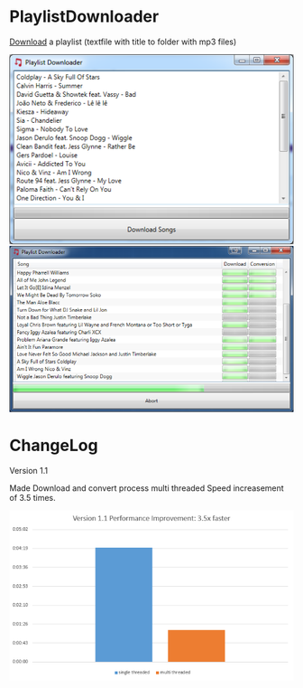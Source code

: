 PlaylistDownloader
==================

[Download](PlayListDownloaderDist.zip) a playlist (textfile with title to folder with mp3 files)

![main window screenshot](screenshot.png)
![main window screenshot](screenshot2.png)

ChangeLog
=========

Version 1.1

Made Download and convert process multi threaded
Speed increasement of 3.5 times.

![main window screenshot](performance_1.1.png)


